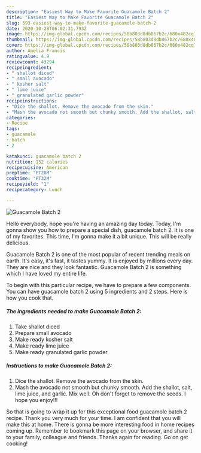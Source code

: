```yaml
---
description: "Easiest Way to Make Favorite Guacamole Batch 2"
title: "Easiest Way to Make Favorite Guacamole Batch 2"
slug: 593-easiest-way-to-make-favorite-guacamole-batch-2
date: 2020-10-28T06:02:31.793Z
image: https://img-global.cpcdn.com/recipes/58b803d8db867b2c/680x482cq70/guacamole-batch-2-recipe-main-photo.jpg
thumbnail: https://img-global.cpcdn.com/recipes/58b803d8db867b2c/680x482cq70/guacamole-batch-2-recipe-main-photo.jpg
cover: https://img-global.cpcdn.com/recipes/58b803d8db867b2c/680x482cq70/guacamole-batch-2-recipe-main-photo.jpg
author: Amelia Francis
ratingvalue: 4.9
reviewcount: 43294
recipeingredient:
- " shallot diced"
- " small avocado"
- " kosher salt"
- " lime juice"
- " granulated garlic powder"
recipeinstructions:
- "Dice the shallot. Remove the avocado from the skin."
- "Mash the avocado not smooth but chunky smooth. Add the shallot, salt, lime juice, and garlic. Mix well. Oh don&#39;t forget to remove the seeds. I hope you enjoy!!!"
categories:
- Recipe
tags:
- guacamole
- batch
- 2

katakunci: guacamole batch 2 
nutrition: 152 calories
recipecuisine: American
preptime: "PT28M"
cooktime: "PT32M"
recipeyield: "1"
recipecategory: Lunch

---
```



![Guacamole Batch 2](https://img-global.cpcdn.com/recipes/58b803d8db867b2c/680x482cq70/guacamole-batch-2-recipe-main-photo.jpg)

Hello everybody, hope you're having an amazing day today. Today, I'm gonna show you how to prepare a special dish, guacamole batch 2. It is one of my favorites. This time, I'm gonna make it a bit unique. This will be really delicious.



Guacamole Batch 2 is one of the most popular of recent trending meals on earth. It's easy, it's fast, it tastes yummy. It is enjoyed by millions every day. They are nice and they look fantastic. Guacamole Batch 2 is something which I have loved my entire life.


To begin with this particular recipe, we have to prepare a few components. You can have guacamole batch 2 using 5 ingredients and 2 steps. Here is how you cook that.

<!--inarticleads1-->

##### The ingredients needed to make Guacamole Batch 2:

1. Take  shallot diced
1. Prepare  small avocado
1. Make ready  kosher salt
1. Make ready  lime juice
1. Make ready  granulated garlic powder




<!--inarticleads2-->

##### Instructions to make Guacamole Batch 2:

1. Dice the shallot. Remove the avocado from the skin.
1. Mash the avocado not smooth but chunky smooth. Add the shallot, salt, lime juice, and garlic. Mix well. Oh don&#39;t forget to remove the seeds. I hope you enjoy!!!




So that is going to wrap it up for this exceptional food guacamole batch 2 recipe. Thank you very much for your time. I am confident that you will make this at home. There is gonna be more interesting food in home recipes coming up. Remember to bookmark this page on your browser, and share it to your family, colleague and friends. Thanks again for reading. Go on get cooking!
